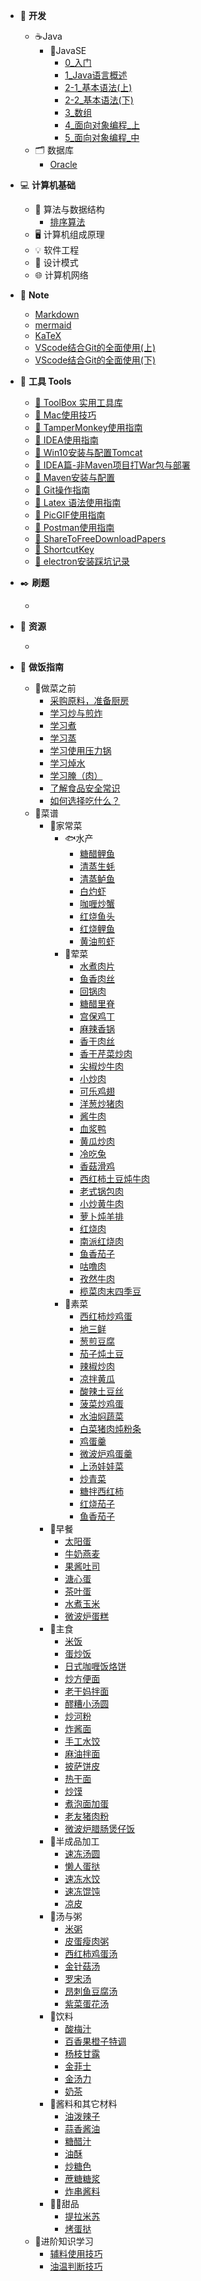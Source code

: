 <!-- docs/_sidebar.md -->
<b><font size=6></font></b>

- 🍵 **开发**
  - ☕Java
    - 💯JavaSE
      - [0_入门](/1-Develop/Java/JavaSE/0-note/0_入门.md ':include')
      - [1_Java语言概述](/1-Develop/Java/JavaSE/0-note/1_Java语言概述.md ':include') 
      - [2-1_基本语法(上)](/1-Develop/Java/JavaSE/0-note/2-1_基本语法(上).md ':include')
      - [2-2_基本语法(下)](/1-Develop/Java/JavaSE/0-note/2-2_基本语法(下).md ':include') 
      - [3_数组](/1-Develop/Java/JavaSE/0-note/3_数组.md ':include')   
      - [4_面向对象编程_上](/1-Develop/Java/JavaSE/0-note/4_面向对象编程_上.md ':include')
      - [5_面向对象编程_中](/1-Develop/Java/JavaSE/0-note/5_面向对象编程_中.md ':include')  
  - 🗂️ 数据库
    - [Oracle](/1-Develop/Database/Oracle.md ':include')


- 💻 **计算机基础**   

  - 🧮 算法与数据结构
    - [排序算法](/2-PCbase/Algorithm/sort.md ':include')
  - 🖥️ 计算机组成原理
  - 💡 软件工程
  - 🎨 设计模式
  - 🌐 计算机网络
  
- 📒 **Note**
  - [Markdown](/3-Note/markdown语法.md ':include')
  - [mermaid](/3-Note/mermaid.md ':include')
  - [KaTeX](/3-Note/katex.md ':include')
  - [VScode结合Git的全面使用(上)](/3-Note/VScode结合Git的全面使用(上).md ':include')
  - [VScode结合Git的全面使用(下)](/3-Note/VScode结合Git的全面使用(下).md ':include')
  
- 🔨 **工具 Tools**
  - [🔨 ToolBox 实用工具库](/4-ToolBox/Tools.md ':include')
  - [🔨 Mac使用技巧](/4-ToolBox/Mac使用技巧.md ':include')
  - [🔨 TamperMonkey使用指南](/4-ToolBox/TamperMonkey使用指南.md ':include')
  - [🔨 IDEA使用指南](/4-ToolBox/IDEA使用指南.md ':include')
  - [🔨 Win10安装与配置Tomcat](/4-ToolBox/Win10安装与配置Tomcat.md ':include')
  - [🔨 IDEA篇-非Maven项目打War包与部署](/4-ToolBox/IDEA篇-非Maven项目打War包与部署.md ':include')
  - [🔨 Maven安装与配置](/4-ToolBox/Maven安装与配置.md ':include')
  - [🔨 Git操作指南](/4-ToolBox/Git操作指南.md ':include')
  - [🔨 Latex 语法使用指南](/4-ToolBox/LaTex使用指南)
  - [🔨 PicGIF使用指南](/4-ToolBox/PicGIF使用指南.md ':include')
  - [🔨 Postman使用指南](/4-ToolBox/Postman使用指南.md ':include')
  - [🔨 ShareToFreeDownloadPapers](/4-ToolBox/ShareToFreeDownloadPapers.md ':include')
  - [🔨 ShortcutKey](/4-ToolBox/ShortcutKey.md ':include')
  - [🔨 electron安装踩坑记录](/4-ToolBox/electron安装踩坑记录.md ':include') 
  
- ✒️ **刷题**
  - [](/5-Title/#)
- 🔗 **资源**
  - [](/6-Resource/#)
- 🍚 **做饭指南**
  - 🍳做菜之前
    - [采购原料，准备厨房](/7-HowToCook/tips/厨房准备.md ':include')
    - [学习炒与煎炸](/7-HowToCook/tips/learn/炒与煎.md ':include')
    - [学习煮](/7-HowToCook/tips/learn/煮.md ':include')
    - [学习蒸](/7-HowToCook/tips/learn/蒸.md ':include')
    - [学习使用压力锅](/7-HowToCook/tips/learn/高压力锅.md ':include')
    - [学习焯水](/7-HowToCook/tips/learn/焯水.md ':include')
    - [学习腌（肉）](/7-HowToCook/tips/learn/学习腌.md ':include')
    - [了解食品安全常识](/7-HowToCook/tips/learn/食品安全.md ':include')
    - [如何选择吃什么？](/7-HowToCook/tips/如何选择现在吃什么.md ':include')
  - 🍲菜谱
    - 🥘家常菜
      - 🐟水产
        - [糖醋鲤鱼](/7-HowToCook/dishes/home-cooking/糖醋鲤鱼/糖醋鲤鱼.md ':include')
        - [清蒸生蚝](/7-HowToCook/dishes/home-cooking/清蒸生蚝.md ':include')
        - [清蒸鲈鱼](/7-HowToCook/dishes/home-cooking/清蒸鲈鱼/清蒸鲈鱼.md ':include')
        - [白灼虾](/7-HowToCook/dishes/home-cooking/白灼虾/白灼虾.md ':include')
        - [咖喱炒蟹](/7-HowToCook/dishes/home-cooking/咖喱炒蟹.md ':include')
        - [红烧鱼头](/7-HowToCook/dishes/home-cooking/红烧鱼头.md ':include')
        - [红烧鲤鱼](/7-HowToCook/dishes/home-cooking/红烧鲤鱼.md ':include')
        - [黄油煎虾](/7-HowToCook/dishes/home-cooking/黄油煎虾/黄油煎虾.md ':include')
      - 🥩荤菜
        - [水煮肉片](/7-HowToCook/dishes/home-cooking/水煮肉片.md ':include')
        - [鱼香肉丝](/7-HowToCook/dishes/home-cooking/鱼香肉丝.md ':include')
        - [回锅肉](/7-HowToCook/dishes/home-cooking/回锅肉.md ':include')
        - [糖醋里脊](/7-HowToCook/dishes/home-cooking/糖醋里脊.md ':include')
        - [宫保鸡丁](/7-HowToCook/dishes/home-cooking/宫保鸡丁/宫保鸡丁.md ':include')
        - [麻辣香锅](/7-HowToCook/dishes/home-cooking/麻辣香锅.md ':include')
        - [香干肉丝](/7-HowToCook/dishes/home-cooking/香干肉丝.md ':include')
        - [香干芹菜炒肉](/7-HowToCook/dishes/home-cooking/香干芹菜炒肉/香干芹菜炒肉.md ':include')
        - [尖椒炒牛肉](/7-HowToCook/dishes/home-cooking/尖椒炒牛肉.md ':include')
        - [小炒肉](/7-HowToCook/dishes/home-cooking/小炒肉.md ':include')
        - [可乐鸡翅](/7-HowToCook/dishes/home-cooking/可乐鸡翅.md ':include')
        - [洋葱炒猪肉](/7-HowToCook/dishes/home-cooking/洋葱炒猪肉.md ':include')
        - [酱牛肉](/7-HowToCook/dishes/home-cooking/酱牛肉/酱牛肉.md ':include')
        - [血浆鸭](/7-HowToCook/dishes/home-cooking/血浆鸭/血浆鸭.md ':include')
        - [黄瓜炒肉](/7-HowToCook/dishes/home-cooking/黄瓜炒肉.md ':include')
        - [冷吃兔](/7-HowToCook/dishes/home-cooking/冷吃兔.md ':include')
        - [香菇滑鸡](/7-HowToCook/dishes/home-cooking/香菇滑鸡/香菇滑鸡.md ':include')
        - [西红柿土豆炖牛肉](/7-HowToCook/dishes/soup/西红柿土豆炖牛肉/西红柿土豆炖牛肉(腩).md ':include')
        - [老式锅包肉](/7-HowToCook/dishes/home-cooking/老式锅包肉/老式锅包肉.md ':include')
        - [小炒黄牛肉](/7-HowToCook/dishes/home-cooking/小炒黄牛肉/小炒黄牛肉.md ':include')
        - [萝卜炖羊排](/7-HowToCook/dishes/home-cooking/萝卜炖羊排.md ':include')
        - [红烧肉](/7-HowToCook/dishes/home-cooking/红烧肉/简易红烧肉.md ':include')
        - [南派红烧肉](/7-HowToCook/dishes/home-cooking/红烧肉/南派红烧肉.md ':include')
        - [鱼香茄子](/7-HowToCook/dishes/home-cooking/鱼香茄子/鱼香茄子.md ':include')
        - [咕噜肉](/7-HowToCook/dishes/home-cooking/咕噜肉.md ':include')
        - [孜然牛肉](/7-HowToCook/dishes/home-cooking/孜然牛肉.md ':include')
        - [榄菜肉末四季豆](/7-HowToCook/dishes/home-cooking/榄菜肉末四季豆/榄菜肉末四季豆.md ':include')
      - 🥦素菜
        - [西红柿炒鸡蛋](/7-HowToCook/dishes/home-cooking/西红柿炒鸡蛋.md ':include')
        - [地三鲜](/7-HowToCook/dishes/home-cooking/地三鲜.md ':include')
        - [葱煎豆腐](/7-HowToCook/dishes/home-cooking/葱煎豆腐.md ':include')
        - [茄子炖土豆](/7-HowToCook/dishes/home-cooking/茄子炖土豆.md ':include')
        - [辣椒炒肉](/7-HowToCook/dishes/home-cooking/辣椒炒肉.md ':include')
        - [凉拌黄瓜](/7-HowToCook/dishes/home-cooking/凉拌黄瓜.md ':include')
        - [酸辣土豆丝](/7-HowToCook/dishes/home-cooking/酸辣土豆丝.md ':include')
        - [菠菜炒鸡蛋](/7-HowToCook/dishes/home-cooking/菠菜炒鸡蛋/菠菜炒鸡蛋.md ':include')
        - [水油焖蔬菜](/7-HowToCook/dishes/home-cooking/水油焖蔬菜.md ':include')
        - [白菜猪肉炖粉条](/7-HowToCook/dishes/home-cooking/白菜猪肉炖粉条.md ':include')
        - [鸡蛋羹](/7-HowToCook/dishes/home-cooking/鸡蛋羹/鸡蛋羹.md ':include')
        - [微波炉鸡蛋羹](/7-HowToCook/dishes/home-cooking/鸡蛋羹/微波炉鸡蛋羹.md ':include')
        - [上汤娃娃菜](/7-HowToCook/dishes/home-cooking/上汤娃娃菜/上汤娃娃菜.md ':include')
        - [炒青菜](/7-HowToCook/dishes/home-cooking/炒青菜.md ':include')
        - [糖拌西红柿](/7-HowToCook/dishes/home-cooking/糖拌西红柿/糖拌西红柿.md ':include')
        - [红烧茄子](/7-HowToCook/dishes/home-cooking/红烧茄子.md ':include')
        - [鱼香茄子](/7-HowToCook/dishes/home-cooking/鱼香茄子/鱼香茄子.md ':include')
    - 🍞早餐
      - [太阳蛋](/7-HowToCook/dishes/breakfast/太阳蛋.md ':include')
      - [牛奶燕麦](/7-HowToCook/dishes/breakfast/牛奶燕麦.md ':include')
      - [果酱吐司](/7-HowToCook/dishes/breakfast/吐司果酱.md ':include')
      - [溏心蛋](/7-HowToCook/dishes/breakfast/溏心蛋.md ':include')
      - [茶叶蛋](/7-HowToCook/dishes/breakfast/茶叶蛋.md ':include')
      - [水煮玉米](/7-HowToCook/dishes/breakfast/水煮玉米.md ':include')
      - [微波炉蛋糕](/7-HowToCook/dishes/breakfast/微波炉蛋糕.md ':include')
    - 🍜主食
      - [米饭](/7-HowToCook/dishes/staple/米饭/米饭.md ':include')
      - [蛋炒饭](/7-HowToCook/dishes/staple/蛋炒饭.md ':include')
      - [日式咖喱饭](/7-HowToCook/dishes/staple/日式咖喱饭/日式咖喱饭.md ':include')[烙饼](/7-HowToCook/dishes/staple/烙饼/烙饼.md ':include')
      - [炒方便面](/7-HowToCook/dishes/staple/炒方便面.md ':include')
      - [老干妈拌面](/7-HowToCook/dishes/staple/老干妈拌面.md ':include')
      - [醪糟小汤圆](/7-HowToCook/dishes/staple/醪糟小汤圆.md ':include')
      - [炒河粉](/7-HowToCook/dishes/staple/炒河粉.md ':include')
      - [炸酱面](/7-HowToCook/dishes/staple/炸酱面.md ':include')
      - [手工水饺](/7-HowToCook/dishes/staple/手工水饺.md ':include')
      - [麻油拌面](/7-HowToCook/dishes/staple/麻油拌面.md ':include')
      - [披萨饼皮](/7-HowToCook/dishes/staple/pizza/披萨饼皮.md ':include')
      - [热干面](/7-HowToCook/dishes/staple/热干面.md ':include')
      - [炒馍](/7-HowToCook/dishes/staple/炒馍.md ':include')
      - [煮泡面加蛋](/7-HowToCook/dishes/staple/煮泡面加蛋.md ':include')
      - [老友猪肉粉](/7-HowToCook/dishes/staple/老友猪肉粉/老友猪肉粉.md ':include')
      - [微波炉腊肠煲仔饭](/7-HowToCook/dishes/staple/微波炉腊肠煲仔饭/微波炉腊肠煲仔饭.md ':include')
    - 🥟半成品加工
      - [速冻汤圆](/7-HowToCook/dishes/semi-finished/速冻汤圆/速冻汤圆.md ':include')
      - [懒人蛋挞](/7-HowToCook/dishes/semi-finished/懒人蛋挞/懒人蛋挞.md ':include')
      - [速冻水饺](/7-HowToCook/dishes/semi-finished/速冻水饺.md ':include')
      - [速冻馄饨](/7-HowToCook/dishes/semi-finished/速冻馄饨.md ':include')
      - [凉皮](/7-HowToCook/dishes/semi-finished/凉皮.md ':include')
    - 🥣汤与粥
      - [米粥](/7-HowToCook/dishes/soup/米粥.md ':include')
      - [皮蛋瘦肉粥](/7-HowToCook/dishes/soup/皮蛋瘦肉粥.md ':include')
      - [西红柿鸡蛋汤](/7-HowToCook/dishes/soup/西红柿鸡蛋汤.md ':include')
      - [金针菇汤](/7-HowToCook/dishes/soup/金针菇汤.md ':include')
      - [罗宋汤](/7-HowToCook/dishes/soup/罗宋汤.md ':include')
      - [昂刺鱼豆腐汤](/7-HowToCook/dishes/soup/昂刺鱼豆腐汤/昂刺鱼豆腐汤.md ':include')
      - [紫菜蛋花汤](/7-HowToCook/dishes/soup/紫菜蛋花汤.md ':include')
    - 🧋饮料
      - [酸梅汁](/7-HowToCook/dishes/drink/酸梅汁.md ':include')
      - [百香果橙子特调](/7-HowToCook/dishes/drink/百香果橙子特调/百香果橙子特调.md ':include')
      - [杨枝甘露](/7-HowToCook/dishes/drink/杨枝甘露.md ':include')
      - [金菲士](/7-HowToCook/dishes/drink/金菲士.md ':include')
      - [金汤力](/7-HowToCook/dishes/drink/金汤力.md ':include')
      - [奶茶](/7-HowToCook/dishes/drink/奶茶.md ':include')
    - 🏺酱料和其它材料
      - [油泼辣子](/7-HowToCook/dishes/condiment/油泼辣子.md ':include')
      - [蒜香酱油](/7-HowToCook/dishes/condiment/蒜香酱油.md ':include')
      - [糖醋汁](/7-HowToCook/dishes/condiment/糖醋汁.md ':include')
      - [油酥](/7-HowToCook/dishes/condiment/油酥.md ':include')
      - [炒糖色](/7-HowToCook/dishes/condiment/糖色.md ':include')
      - [蔗糖糖浆](/7-HowToCook/dishes/condiment/蔗糖糖浆/蔗糖糖浆.md ':include')
      - [炸串酱料](/7-HowToCook/dishes/condiment/炸串酱料.md ':include')
    - 🍰🍨甜品
      - [提拉米苏](/7-HowToCook/dishes/dessert/提拉米苏/提拉米苏.md ':include')
      - [烤蛋挞](/7-HowToCook/dishes/dessert/烤蛋挞/烤蛋挞.md ':include')
  - 🥢进阶知识学习
    - [辅料使用技巧](/7-HowToCook/tips/advanced/辅料技巧.md ':include')
    - [油温判断技巧](/7-HowToCook/tips/advanced/油温判断技巧.md ':include')












<!-- 配置 -->
<style>
    /*加重描述strong*/
    .markdown-section strong {
      color: rgb(239, 112, 96);
    }
    /*侧边栏*/
    .sidebar {
      padding-top: 5px;
      padding-left: 10px;
    }

    aside.sidebar ul li {
      margin: 8px 0px;
      font-size: 18px;
      position: relative;
    }
    
    aside.sidebar ul li ul {
      font-size: 18px;
    }
    
    aside.sidebar ul li p {
      font-size: 18px;
      font-weight: normal;
    }
    
    aside.sidebar ul li a {
      line-height: 25px;
      font-size: 15px;
    }
    
    aside.sidebar ul li.active > a {
      font-size: 18px !important;
    }
    /*以上调侧边栏*/
</style>